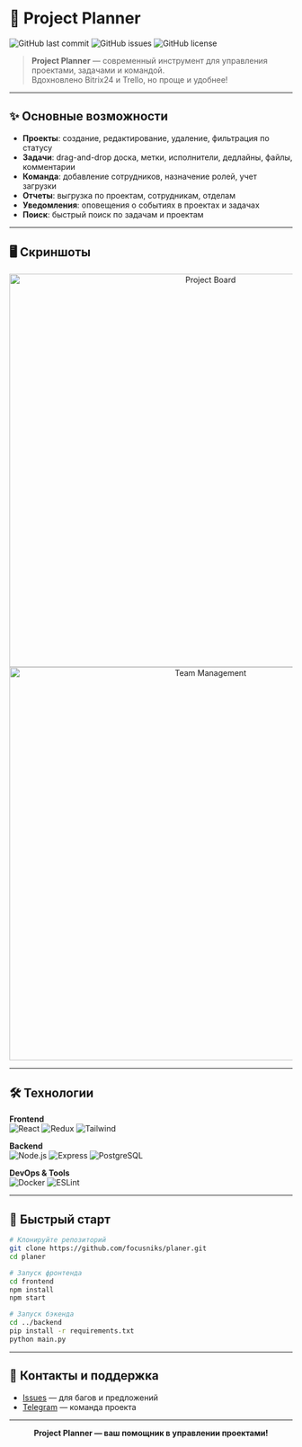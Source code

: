 # 🚀 Project Planner

![GitHub last commit](https://img.shields.io/github/last-commit/focusniks/planer?style=flat-square)
![GitHub issues](https://img.shields.io/github/issues/focusniks/planer?style=flat-square)
![GitHub license](https://img.shields.io/github/license/focusniks/planer?style=flat-square)

> **Project Planner** — современный инструмент для управления проектами, задачами и командой.  
> Вдохновлено Bitrix24 и Trello, но проще и удобнее!

---

## ✨ Основные возможности

- **Проекты**: создание, редактирование, удаление, фильтрация по статусу
- **Задачи**: drag-and-drop доска, метки, исполнители, дедлайны, файлы, комментарии
- **Команда**: добавление сотрудников, назначение ролей, учет загрузки
- **Отчеты**: выгрузка по проектам, сотрудникам, отделам
- **Уведомления**: оповещения о событиях в проектах и задачах
- **Поиск**: быстрый поиск по задачам и проектам

---

## 🖥️ Скриншоты

<p align="center">
  <img src="https://user-images.githubusercontent.com/your-screenshot-1.png" width="700" alt="Project Board">
  <br>
  <img src="https://user-images.githubusercontent.com/your-screenshot-2.png" width="700" alt="Team Management">
</p>

---

## 🛠️ Технологии

**Frontend**  
![React](https://img.shields.io/badge/React-18-blue?logo=react)
![Redux](https://img.shields.io/badge/Redux-Toolkit-purple?logo=redux)
![Tailwind](https://img.shields.io/badge/Tailwind_CSS-3.0-orange?logo=tailwind-css)

**Backend**  
![Node.js](https://img.shields.io/badge/Node.js-20-green?logo=node.js)
![Express](https://img.shields.io/badge/Express-4.0-lightgrey?logo=express)
![PostgreSQL](https://img.shields.io/badge/PostgreSQL-16-blue?logo=postgresql)

**DevOps & Tools**  
![Docker](https://img.shields.io/badge/Docker-24.0-blue?logo=docker)
![ESLint](https://img.shields.io/badge/ESLint-8.0-purple?logo=eslint)

---

## 🚦 Быстрый старт

```bash
# Клонируйте репозиторий
git clone https://github.com/focusniks/planer.git
cd planer

# Запуск фронтенда
cd frontend
npm install
npm start

# Запуск бэкенда
cd ../backend
pip install -r requirements.txt
python main.py
```

---

## 🤝 Контакты и поддержка

- [Issues](https://github.com/focusniks/planer/issues) — для багов и предложений
- [Telegram](https://t.me/yourteam) — команда проекта

---

<p align="center">
  <b>Project Planner — ваш помощник в управлении проектами!</b>
</p>

